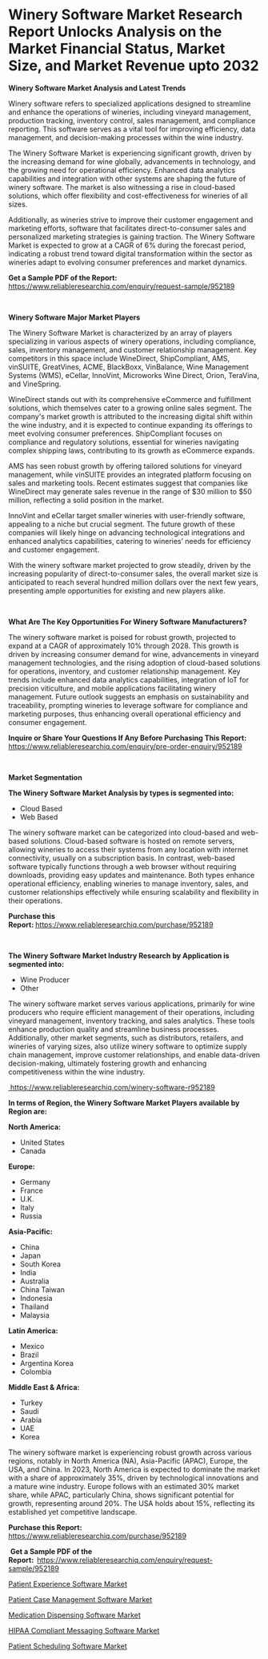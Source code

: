 <p><h1>Winery Software Market Research Report Unlocks Analysis on the Market Financial Status, Market Size, and Market Revenue upto 2032</h1></p><p><strong>Winery Software Market Analysis and Latest Trends</strong></p>
<p><p>Winery software refers to specialized applications designed to streamline and enhance the operations of wineries, including vineyard management, production tracking, inventory control, sales management, and compliance reporting. This software serves as a vital tool for improving efficiency, data management, and decision-making processes within the wine industry.</p><p>The Winery Software Market is experiencing significant growth, driven by the increasing demand for wine globally, advancements in technology, and the growing need for operational efficiency. Enhanced data analytics capabilities and integration with other systems are shaping the future of winery software. The market is also witnessing a rise in cloud-based solutions, which offer flexibility and cost-effectiveness for wineries of all sizes.</p><p>Additionally, as wineries strive to improve their customer engagement and marketing efforts, software that facilitates direct-to-consumer sales and personalized marketing strategies is gaining traction. The Winery Software Market is expected to grow at a CAGR of 6% during the forecast period, indicating a robust trend toward digital transformation within the sector as wineries adapt to evolving consumer preferences and market dynamics.</p></p>
<p><strong>Get a Sample PDF of the Report:&nbsp;</strong> <a href="https://www.reliableresearchiq.com/enquiry/request-sample/952189?utm_campaign=1140&utm_medium=2&utm_source=Github&utm_content=ia&utm_term=06032025&utm_id=winery-software">https://www.reliableresearchiq.com/enquiry/request-sample/952189</a></p>
<p>&nbsp;</p>
<p><strong>Winery Software Major Market Players</strong></p>
<p><p>The Winery Software Market is characterized by an array of players specializing in various aspects of winery operations, including compliance, sales, inventory management, and customer relationship management. Key competitors in this space include WineDirect, ShipCompliant, AMS, vinSUITE, GreatVines, ACME, BlackBoxx, VinBalance, Wine Management Systems (WMS), eCellar, InnoVint, Microworks Wine Direct, Orion, TeraVina, and VineSpring.</p><p>WineDirect stands out with its comprehensive eCommerce and fulfillment solutions, which themselves cater to a growing online sales segment. The company's market growth is attributed to the increasing digital shift within the wine industry, and it is expected to continue expanding its offerings to meet evolving consumer preferences. ShipCompliant focuses on compliance and regulatory solutions, essential for wineries navigating complex shipping laws, contributing to its growth as eCommerce expands.</p><p>AMS has seen robust growth by offering tailored solutions for vineyard management, while vinSUITE provides an integrated platform focusing on sales and marketing tools. Recent estimates suggest that companies like WineDirect may generate sales revenue in the range of $30 million to $50 million, reflecting a solid position in the market.</p><p>InnoVint and eCellar target smaller wineries with user-friendly software, appealing to a niche but crucial segment. The future growth of these companies will likely hinge on advancing technological integrations and enhanced analytics capabilities, catering to wineries’ needs for efficiency and customer engagement.</p><p>With the winery software market projected to grow steadily, driven by the increasing popularity of direct-to-consumer sales, the overall market size is anticipated to reach several hundred million dollars over the next few years, presenting ample opportunities for existing and new players alike.</p></p>
<p>&nbsp;</p>
<p><strong>What Are The Key Opportunities For Winery Software Manufacturers?</strong></p>
<p><p>The winery software market is poised for robust growth, projected to expand at a CAGR of approximately 10% through 2028. This growth is driven by increasing consumer demand for wine, advancements in vineyard management technologies, and the rising adoption of cloud-based solutions for operations, inventory, and customer relationship management. Key trends include enhanced data analytics capabilities, integration of IoT for precision viticulture, and mobile applications facilitating winery management. Future outlook suggests an emphasis on sustainability and traceability, prompting wineries to leverage software for compliance and marketing purposes, thus enhancing overall operational efficiency and consumer engagement.</p></p>
<p><strong>Inquire or Share Your Questions If Any Before Purchasing This Report:</strong> <a href="https://www.reliableresearchiq.com/enquiry/pre-order-enquiry/952189?utm_campaign=1140&utm_medium=2&utm_source=Github&utm_content=ia&utm_term=06032025&utm_id=winery-software">https://www.reliableresearchiq.com/enquiry/pre-order-enquiry/952189</a></p>
<p>&nbsp;</p>
<p><strong>Market Segmentation</strong></p>
<p><strong>The Winery Software Market Analysis by types is segmented into:</strong></p>
<p><ul><li>Cloud Based</li><li>Web Based</li></ul></p>
<p><p>The winery software market can be categorized into cloud-based and web-based solutions. Cloud-based software is hosted on remote servers, allowing wineries to access their systems from any location with internet connectivity, usually on a subscription basis. In contrast, web-based software typically functions through a web browser without requiring downloads, providing easy updates and maintenance. Both types enhance operational efficiency, enabling wineries to manage inventory, sales, and customer relationships effectively while ensuring scalability and flexibility in their operations.</p></p>
<p><strong>Purchase this Report:&nbsp;</strong><a href="https://www.reliableresearchiq.com/purchase/952189?utm_campaign=1140&utm_medium=2&utm_source=Github&utm_content=ia&utm_term=06032025&utm_id=winery-software">https://www.reliableresearchiq.com/purchase/952189</a></p>
<p>&nbsp;</p>
<p><strong>The Winery Software Market Industry Research by Application is segmented into:</strong></p>
<p><ul><li>Wine Producer</li><li>Other</li></ul></p>
<p><p>The winery software market serves various applications, primarily for wine producers who require efficient management of their operations, including vineyard management, inventory tracking, and sales analytics. These tools enhance production quality and streamline business processes. Additionally, other market segments, such as distributors, retailers, and wineries of varying sizes, also utilize winery software to optimize supply chain management, improve customer relationships, and enable data-driven decision-making, ultimately fostering growth and enhancing competitiveness within the wine industry.</p></p>
<p><a href="https://www.reliableresearchiq.com/winery-software-r952189?utm_campaign=1140&utm_medium=2&utm_source=Github&utm_content=ia&utm_term=06032025&utm_id=winery-software">&nbsp;https://www.reliableresearchiq.com/winery-software-r952189</a></p>
<p><strong>In terms of Region, the Winery Software Market Players available by Region are:</strong></p>
<p>
    <p> <strong> North America: </strong>
        <ul>
            <li>United States</li>
            <li>Canada</li>
        </ul>
        </p> 
    <p> <strong> Europe: </strong>
        <ul>
            <li>Germany</li>
            <li>France</li>
            <li>U.K.</li>
            <li>Italy</li>
            <li>Russia</li>
        </ul>
        </p> 
    <p> <strong> Asia-Pacific: </strong>
        <ul>
            <li>China</li>
            <li>Japan</li>
            <li>South Korea</li>
            <li>India</li>
            <li>Australia</li>
            <li>China Taiwan</li>
            <li>Indonesia</li>
            <li>Thailand</li>
            <li>Malaysia</li>
        </ul>
        </p> 
    <p> <strong> Latin America: </strong>
        <ul>
            <li>Mexico</li>
            <li>Brazil</li>
            <li>Argentina Korea</li>
            <li>Colombia</li>
        </ul>
        </p> 
    <p> <strong> Middle East & Africa: </strong>
        <ul>
            <li>Turkey</li>
            <li>Saudi</li>
            <li>Arabia</li>
            <li>UAE</li>
            <li>Korea</li>
        </ul>
    </p>
    </p>
<p><p>The winery software market is experiencing robust growth across various regions, notably in North America (NA), Asia-Pacific (APAC), Europe, the USA, and China. In 2023, North America is expected to dominate the market with a share of approximately 35%, driven by technological innovations and a mature wine industry. Europe follows with an estimated 30% market share, while APAC, particularly China, shows significant potential for growth, representing around 20%. The USA holds about 15%, reflecting its established yet competitive landscape.</p></p>
<p><strong>Purchase this Report: </strong><a href="https://www.reliableresearchiq.com/purchase/952189?utm_campaign=1140&utm_medium=2&utm_source=Github&utm_content=ia&utm_term=06032025&utm_id=winery-software">https://www.reliableresearchiq.com/purchase/952189</a></p>
<p>&nbsp;<strong>Get a Sample PDF of the Report:&nbsp;&nbsp;</strong><a href="https://www.reliableresearchiq.com/enquiry/request-sample/952189?utm_campaign=1140&utm_medium=2&utm_source=Github&utm_content=ia&utm_term=06032025&utm_id=winery-software">https://www.reliableresearchiq.com/enquiry/request-sample/952189</a></p>
<p><strong></strong></p>
<p><p><a href="https://github.com/sukeldrage0g/Market-Research-Report-List-1/blob/main/patient-experience-software-market.md?utm_campaign=1140&utm_medium=2&utm_source=Github&utm_content=ia&utm_term=06032025&utm_id=winery-software">Patient Experience Software Market</a></p><p><a href="https://github.com/elceryaneik/Market-Research-Report-List-1/blob/main/patient-case-management-software-market.md?utm_campaign=1140&utm_medium=2&utm_source=Github&utm_content=ia&utm_term=06032025&utm_id=winery-software">Patient Case Management Software Market</a></p><p><a href="https://github.com/dusektwinec3/Market-Research-Report-List-1/blob/main/medication-dispensing-software-market.md?utm_campaign=1140&utm_medium=2&utm_source=Github&utm_content=ia&utm_term=06032025&utm_id=winery-software">Medication Dispensing Software Market</a></p><p><a href="https://github.com/nwogudimouix/Market-Research-Report-List-1/blob/main/hipaa-compliant-messaging-software-market.md?utm_campaign=1140&utm_medium=2&utm_source=Github&utm_content=ia&utm_term=06032025&utm_id=winery-software">HIPAA Compliant Messaging Software Market</a></p><p><a href="https://github.com/luhleickov/Market-Research-Report-List-1/blob/main/patient-scheduling-software-market.md?utm_campaign=1140&utm_medium=2&utm_source=Github&utm_content=ia&utm_term=06032025&utm_id=winery-software">Patient Scheduling Software Market</a></p></p>